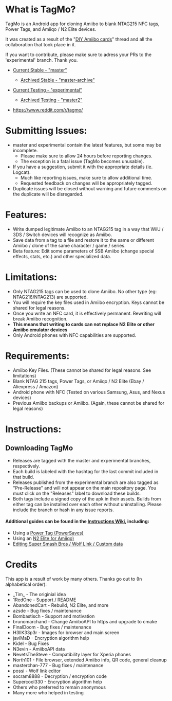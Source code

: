 # What is TagMo?

TagMo is an Android app for cloning Amiibo to blank NTAG215 NFC tags, Power Tags, and Amiiqo / N2 Elite devices.

It was created as a result of the "[DIY Amiibo cards](https://gbatemp.net/threads/diy-amiibo-cards.406978/)" thread and all the collaboration that took place in it.

If you want to contribute, please make sure to adress your PRs to the 'experimental' branch. Thank you.

* [Current Stable - "master"](https://github.com/HiddenRamblings/TagMo/tree/master)
    * [Archived Stable - "master-archive"](https://github.com/HiddenRamblings/TagMo/tree/master-archive)

* [Current Testing - "experimental"](https://github.com/HiddenRamblings/TagMo/tree/experimental)
    * [Archived Testing - "master2"](https://github.com/HiddenRamblings/TagMo/tree/master2)

* https://www.reddit.com/r/tagmo/

# Submitting Issues:
* master and experimental contain the latest features, but some may be incomplete. 
    * Please make sure to allow 24 hours before reporting changes.
    * The exception is a fatal issue (TagMo becomes unusable).
* If you have a suggestion, submit it with the appropriate details (ie. Logcat). 
    * Much like reporting issues, make sure to allow additional time. 
    * Requested feedback on changes will be appropriately tagged.
* Duplicate issues will be closed without warning and future comments on the duplicate will be disregarded. 

# Features:
* Write dumped legitimate Amiibo to an NTAG215 tag in a way that WiiU / 3DS / Switch devices will recognize as Amiibo.
* Save data from a tag to a file and restore it to the same or different Amiibo / clone of the same character / game / series.
* Beta feature: Edit some parameters of SSB Amiibo (change special effects, stats, etc.) and other specialized data.

# Limitations:
* Only NTAG215 tags can be used to clone Amiibo. No other type (eg: NTAG216/NTAG213) are supported.
* You will require the key files used in Amiibo encryption. Keys cannot be shared for legal reasons.
* Once you write an NFC card, it is effectively permanent.  Rewriting will break Amiibo recognition.
* **This means that writing to cards can not replace N2 Elite or other Amiibo emulator devices**
* Only Android phones with NFC capabilities are supported.

# Requirements:
* Amiibo Key Files. (These cannot be shared for legal reasons. See limitations)
* Blank NTAG 215 tags, Power Tags, or Amiiqo / N2 Elite (Ebay / Aliexpress / Amazon)
* Android phone with NFC (Tested on various Samsung, Asus, and Nexus devices)
* Previous Amiibo backups or Amiibo. (Again, these cannot be shared for legal reasons)

# Instructions:
## Downloading TagMo
* Releases are tagged with the master and experimental branches, respectively.
* Each build is labeled with the hashtag for the last commit included in that build.
* Releases published from the experimental branch are also tagged as "Pre-Release" and will not appear on the main repository page. You must click on the "Releases" label to download these builds.
* Both tags include a signed copy of the apk in their assets. Builds from either tag can be installed over each other without uninstalling. Please include the branch or hash in any issue reports.

#### Additional guides can be found in the [Instructions Wiki](https://github.com/HiddenRamblings/TagMo/wiki/Instructions), including:
* Using a [Power Tag (PowerSaves)](<https://github.com/HiddenRamblings/TagMo/wiki/Power-Tag-(PowerSaves)>)
* Using an [N2 Elite (or Amiiqo)](<https://github.com/HiddenRamblings/TagMo/wiki/N2-Elite-(or-Amiiqo)>)
* [Editing Super Smash Bros / Wolf Link / Custom data](https://github.com/HiddenRamblings/TagMo/wiki/Instructions#editing-super-smash-bros--wolf-link--custom-data)

# Credits
This app is a result of work by many others. Thanks go out to (In alphabetical order):

* \_Tim\_ - The originial idea
* 1RedOne - Support / README
* AbandonedCart - Rebuild, N2 Elite, and more
* azsde - Bug fixes / maintenance
* Bombastisch - Support and motivation
* brunomarchand - Change AmiiboAPI to https and upgrade to cmake
* FinalDoom - Bug fixes / maintenance
* H3llK33p3r - Images for browser and main screen
* javiMaD - Encryption algorithm help
* Kidel - Bug Fixes
* N3evin - AmiiboAPI data
* NevetsTheSteve - Compatibility layer for Xperia phones
* North101 - File browser, extended Amiibo info, QR code, general cleanup
* masterchan-777 - Bug fixes / maintenance
* possi - Wolf link editor
* socram8888 - Decryption / encryption code
* Supercool330 - Encryption algorithm help
* Others who preferred to remain anonymous
* Many more who helped in testing
